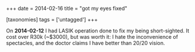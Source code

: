 +++
date = 2014-02-16
title = "got my eyes fixed"

[taxonomies]
tags = ['untagged']
+++

On **2014-02-12** I had LASIK operation done to fix my being
short-sighted. It cost over R30k (\~\$3000), but was worth it: I hate
the inconvenience of spectacles, and the doctor claims I have better
than 20/20 vision.
